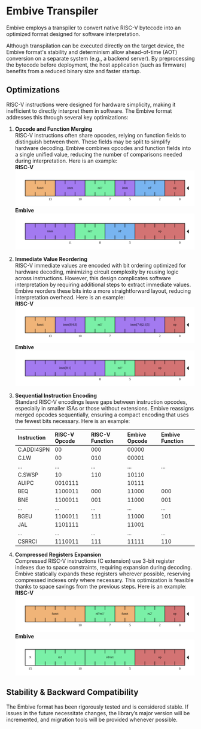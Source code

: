 # Embive Transpiler

Embive employs a transpiler to convert native RISC-V bytecode into an optimized format designed for software interpretation.  

Although transpilation can be executed directly on the target device, the Embive format's stability and determinism allow ahead-of-time (AOT) conversion on a separate system (e.g., a backend server). By preprocessing the bytecode before deployment, the host application (such as firmware) benefits from a reduced binary size and faster startup.

## Optimizations
RISC-V instructions were designed for hardware simplicity, making it inefficient to directly interpret them in software. The Embive format addresses this through several key optimizations:

1. **Opcode and Function Merging**  
RISC-V instructions often share opcodes, relying on function fields to distinguish between them. These fields may be split to simplify hardware decoding. Embive combines opcodes and function fields into a single unified value, reducing the number of comparisons needed during interpretation. Here is an example:  
**RISC-V**
![RISC-V CL Format](assets/riscv_func_op.svg)
**Embive**
![Embive CL Format](assets/embive_func_op.svg)

2. **Immediate Value Reordering**  
RISC-V immediate values are encoded with bit ordering optimized for hardware decoding, minimizing circuit complexity by reusing logic across instructions. However, this design complicates software interpretation by requiring additional steps to extract immediate values. Embive reorders these bits into a more straightforward layout, reducing interpretation overhead. Here is an example:  
**RISC-V**
![RISC-V CL Format](assets/riscv_immediate.svg)
**Embive**
![Embive CL Format](assets/embive_immediate.svg)

3. **Sequential Instruction Encoding**  
Standard RISC-V encodings leave gaps between instruction opcodes, especially in smaller ISAs or those without extensions. Embive reassigns merged opcodes sequentially, ensuring a compact encoding that uses the fewest bits necessary. Here is an example:

    | Instruction | RISC-V Opcode | RISC-V Function | Embive Opcode | Embive Function |
    |-------------|---------------|-----------------|---------------|-----------------|
    | C.ADDI4SPN  | 00            | 000             | 00000         |                 |
    | C.LW        | 00            | 010             | 00001         |                 |
    | ...         | ...           | ...             | ...           | ...             |
    | C.SWSP      | 10            | 110             | 10110         |                 |
    | AUIPC       | 0010111       |                 | 10111         |                 |
    | BEQ         | 1100011       | 000             | 11000         | 000             |
    | BNE         | 1100011       | 001             | 11000         | 001             |
    | ...         | ...           | ...             | ...           | ...             |
    | BGEU        | 1100011       | 111             | 11000         | 101             |
    | JAL         | 1101111       |                 | 11001         |                 |
    | ...         | ...           | ...             | ...           | ...             |
    | CSRRCI      | 1110011       | 111             | 11111         | 110             |

4. **Compressed Registers Expansion**  
Compressed RISC-V instructions (C extension) use 3-bit register indexes due to space constraints, requiring expansion during decoding. Embive statically expands these registers wherever possible, reserving compressed indexes only where necessary. This optimization is feasible thanks to space savings from the previous steps. Here is an example:  
**RISC-V**
![RISC-V CL Format](assets/riscv_register.svg)
**Embive**
![Embive CL Format](assets/embive_register.svg)

## Stability & Backward Compatibility
The Embive format has been rigorously tested and is considered stable. If issues in the future necessitate changes, the library’s major version will be incremented, and migration tools will be provided whenever possible.
